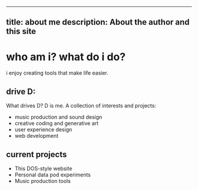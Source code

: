  ---
title: about me
description: About the author and this site
---

# who am i? what do i do? 

i enjoy creating tools that make life easier.

<section>

## drive D:
What drives D? D is me. A collection of interests and projects:

- music production and sound design
- creative coding and generative art
- user experience design
- web development

</section>

<section>

## current projects
- This DOS-style website
- Personal data pod experiments
- Music production tools

</section>